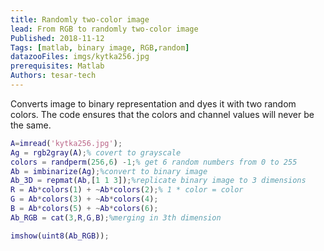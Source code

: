 ```yaml
---
title: Randomly two-color image
lead: From RGB to randomly two-color image
Published: 2018-11-12
Tags: [matlab, binary image, RGB,random]
datazooFiles: imgs/kytka256.jpg
prerequisites: Matlab
Authors: tesar-tech
---
```


Converts image to binary representation and dyes it with two random colors. The code ensures that the colors and channel values will never be the same.

``` matlab
A=imread('kytka256.jpg');
Ag = rgb2gray(A);% covert to grayscale
colors = randperm(256,6) -1;% get 6 random numbers from 0 to 255
Ab = imbinarize(Ag);%convert to binary image
Ab_3D = repmat(Ab,[1 1 3]);%replicate binary image to 3 dimensions
R = Ab*colors(1) + ~Ab*colors(2);% 1 * color = color
G = Ab*colors(3) + ~Ab*colors(4);
B = Ab*colors(5) + ~Ab*colors(6);
Ab_RGB = cat(3,R,G,B);%merging in 3th dimension

imshow(uint8(Ab_RGB));
```
